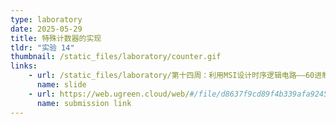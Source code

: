 ```yaml
---
type: laboratory
date: 2025-05-29
title: 特殊计数器的实现
tldr: "实验 14"
thumbnail: /static_files/laboratory/counter.gif
links: 
    - url: /static_files/laboratory/第十四周：利用MSI设计时序逻辑电路——60进制计数器.pptx
      name: slide
    - url: https://web.ugreen.cloud/web/#/file/d8637f9cd89f4b339afa9245aee25a2b
      name: submission link
---
```

